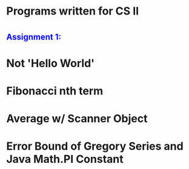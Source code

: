 # Programs written for CS II
#
## <span style="color:blue">Assignment 1:</span> 
# Not 'Hello World'
# Fibonacci nth term
# Average w/ Scanner Object
# Error Bound of Gregory Series and Java Math.PI Constant
